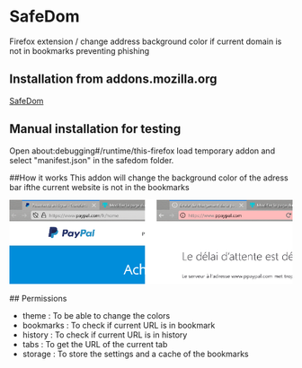 # SafeDom
Firefox extension / change address background color if current domain is not in bookmarks preventing phishing

## Installation from addons.mozilla.org
[SafeDom](https://addons.mozilla.org/fr/firefox/addon/safedom/)

## Manual installation for testing
Open about:debugging#/runtime/this-firefox load temporary addon and select "manifest.json" in the safedom folder.

##How it works
This addon will change the background color of the adress bar ifthe current website is not in the bookmarks

![screenshot](screenshot_3.png)


## Permissions
 * theme : To be able to change the colors
 * bookmarks : To check if current URL is in bookmark
 * history : To check if current URL is in history
 * tabs : To get the URL of the current tab
 * storage : To store the settings and a cache of the bookmarks

